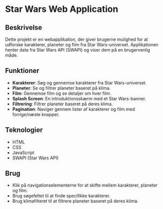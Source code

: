 # Star Wars Web Application

## Beskrivelse
Dette projekt er en webapplikation, der giver brugerne mulighed for at udforske karakterer, planeter og film fra Star Wars-universet. Applikationen henter data fra Star Wars API (SWAPI) og viser dem på en brugervenlig måde.

## Funktioner
- **Karakterer**: Søg og gennemse karakterer fra Star Wars-universet.
- **Planeter**: Se og filtrer planeter baseret på klima.
- **Film**: Gennemse film og se detaljer om hver film.
- **Splash Screen**: En introduktionsskærm med et Star Wars-banner.
- **Filtrering**: Filtrer planeter baseret på deres klima.
- **Pagination**: Naviger gennem lister af karakterer og film med forrige/næste knapper.

## Teknologier
- HTML
- CSS
- JavaScript
- SWAPI (Star Wars API)

## Brug
- Klik på navigationselementerne for at skifte mellem karakterer, planeter og film.
- Brug søgefeltet til at finde specifikke karakterer.
- Brug klimafilteret til at filtrere planeter baseret på deres klima.